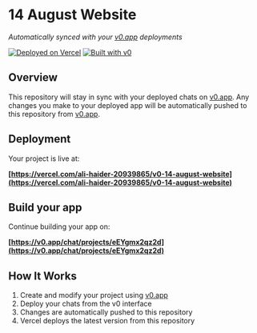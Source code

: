 # 14 August Website

*Automatically synced with your [v0.app](https://v0.app) deployments*

[![Deployed on Vercel](https://img.shields.io/badge/Deployed%20on-Vercel-black?style=for-the-badge&logo=vercel)](https://vercel.com/ali-haider-20939865/v0-14-august-website)
[![Built with v0](https://img.shields.io/badge/Built%20with-v0.app-black?style=for-the-badge)](https://v0.app/chat/projects/eEYgmx2qz2d)

## Overview

This repository will stay in sync with your deployed chats on [v0.app](https://v0.app).
Any changes you make to your deployed app will be automatically pushed to this repository from [v0.app](https://v0.app).

## Deployment

Your project is live at:

**[https://vercel.com/ali-haider-20939865/v0-14-august-website](https://vercel.com/ali-haider-20939865/v0-14-august-website)**

## Build your app

Continue building your app on:

**[https://v0.app/chat/projects/eEYgmx2qz2d](https://v0.app/chat/projects/eEYgmx2qz2d)**

## How It Works

1. Create and modify your project using [v0.app](https://v0.app)
2. Deploy your chats from the v0 interface
3. Changes are automatically pushed to this repository
4. Vercel deploys the latest version from this repository